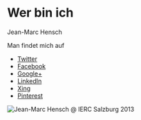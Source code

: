 # Wer bin ich

Jean-Marc Hensch

Man findet mich auf
* [Twitter](https://twitter.com/sosicles)
* [Facebook](https://facebook.com/hensch.zh)
* [Google+](https://plus.google.com/+JeanMarcHensch/posts)
* [LinkedIn](http://about.me/jm_hensch)
* [Xing](http://www.xing.com/sosicles)
* [Pinterest](http://pinterest.com/sosicles)


![Jean-Marc Hensch @ IERC Salzburg 2013](https://farm9.staticflickr.com/8516/8600333900_6eed781bc8_m.jpg)


